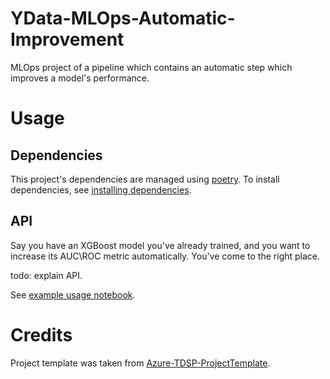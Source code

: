 YData-MLOps-Automatic-Improvement
=================================
MLOps project of a pipeline which contains an automatic step which improves a model's performance.

# Usage

## Dependencies
This project's dependencies are managed using [poetry](https://python-poetry.org/).
To install dependencies, see [installing dependencies](https://python-poetry.org/docs/basic-usage/#installing-dependencies).

## API
Say you have an XGBoost model you've already trained, and you want to increase its AUC\ROC metric automatically. 
You've come to the right place.

todo: explain API.

See [example usage notebook](Code/notebooks/auto_improve_example_usage.ipynb).



# Credits
Project template was taken from [Azure-TDSP-ProjectTemplate](https://github.com/Azure/Azure-TDSP-ProjectTemplate/blob/master/Docs/Model/Baseline/Baseline%20Models.md).
